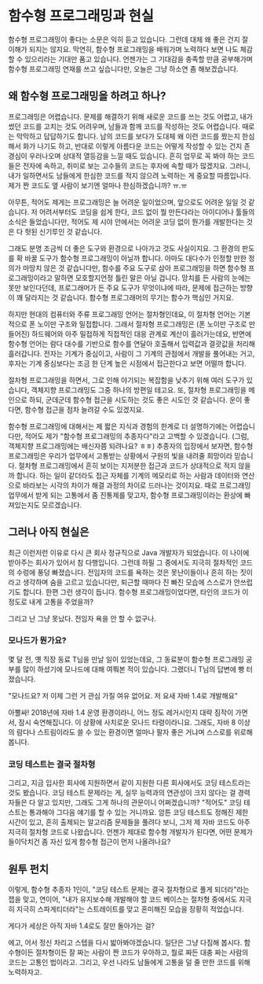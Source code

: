 # 함수형 프로그래밍과 현실

함수형 프로그래밍이 좋다는 소문은 익히 듣고 있습니다. 그런데 대체 왜 좋은 건지 잘 이해가 되지는 않지요. 막연히, 함수형 프로그래밍을 배워가며 노력하다 보면 나도 체감할 수 있으리라는 기대만 품고 있습니다. 언젠가는 그 기대감을 충족할 만큼  공부해가며 함수형 프로그래밍 연재를 쓰고 싶습니다만, 오늘은 그냥 하소연 좀 해보겠습니다.

## 왜 함수형 프로그래밍을 하려고 하나?

프로그래밍은 어렵습니다. 문제를 해결하기 위해 새로운 코드를 쓰는 것도 어렵고, 내가 썼던 코드를 고치는 것도 어려우며, 남들과 함께 코드를 작성하는 것도 어렵습니다. 때로는 막막하고 답답하기도 합니다. 남의 코드를 보다가 도대체 왜 이런 코드를 짰는지 한심해서 화가 나기도 하고, 반대로 이렇게 아름다운 코드는 어떻게 작성할 수 있는 건지 존경심이 우러나오며 상대적 열등감을 느낄 때도 있습니다. 흔히 업무로 꼭 봐야 하는 코드들은 전자에 속하고, 취미로 보는 고수들의 코드는 후자에 속할 때가 많겠지요. 그러니, 내가 일하면서도 남들에게 한심한 코드를 적지 않으려 노력하는 게 중요할 따름입니다. 제가 짠 코드도 옆 사람이 보기엔 얼마나 한심하겠습니까? ㅠ.ㅠ

아무튼, 적어도 제게는 프로그래밍은 늘 어려운 일이었으며, 앞으로도 어려운 일일 것 같습니다. 저 어려서부터도 코딩을 쉽게 한다, 코드 없이 뭘 만든다라는 아이디어나 툴들의 소식은 들었습니다만, 적어도 제 시야 안에서는 어려운 코딩 없이 뭔가를 개발한다는 것은 다 헛된 신기루인 것 같습니다.

그래도 분명 조금씩 더 좋은 도구와 환경으로 나아가고 것도 사실이지요. 그 환경의 판도를 확 바꿀 도구가 함수형 프로그래밍이 아닐까 합니다. 아마도 대다수가 인정할 만한 정의가 마땅치 않은 것 같습니다만, 함수를 주요 도구로 삼아 프로그래밍을 하면 함수형 프로그래밍이라고 말하면 모호할지언정 틀린 말은 아닐 겁니다. 망치를 든 사람의 눈에는 못만 보인다던데, 프로그래머가 든 주요 도구가 무엇이냐에 따라, 문제에 접근하는 방향이 꽤 달라지는 것 같습니다. 함수형 프로그래머의 무기는 함수가 핵심인 거지요.

하지만 현대의 컴퓨터와 주류 프로그래밍 언어는 절차형인데요, 이 절차형 언어는 기본적으로 폰 노이만 구조와 밀접합니다. 그래서 절차형 프로그래밍은 (폰 노이만 구조로 만들어진) 하드웨어와 아주 밀접하게 직접적인 대응 관계로 계산이 흘러가는데요, 반면에 함수형 언어는 람다 대수를 기반으로 함수를 연달아 호출해서 입력값과 결괏값을 처리해 흘러갑니다. 전자는 기계가 중심이고, 사람이 그 기계의 관점에서 개발을 풀어내는 거고, 후자는 기계 중심보다는  조금 한 단계 높은 시점에서 접근한다고 보면 어떨까 합니다.

절차형 프로그래밍을 하면서, 그로 인해 야기되는 복잡함을 낮추기 위해 여러 도구가 있습니다, 객체지향 프로그래밍도 그중 하나의 방편일 테고요. 또, 절차형 프로그래밍을 메인으로 하되, 군데군데 함수형 접근을 시도하는 것도 좋은 시도인 것 같습니다. 운이 좋다면, 함수형 접근을 점차 늘려갈 수도 있겠지요.

함수형 프로그래밍에 대해서는 제 짧은 지식과 경험의 한계로 더 설명하기에는 어렵습니다만, 적어도 제가 "함수형 프로그래밍의 추종자다"라고 고백할 수 있겠습니다. (그럼, 객체지향 프로그래밍에는 배신자쯤 되려나요? ㅎㅎ) 추종자의 입장에서 보자면, 함수형 프로그래밍은 우리가 업무에서 고통받는 상황에서 구원의 빛을 내려줄 희망이라 믿습니다. 절차형 프로그래밍에서 흔히 보이는 지저분한 접근과 코드가 상대적으로 적지 않을까 합니다. 하는 일이 같더라도 접근 자체를 기계의 메모리로 하는 사람과 데이터와 연산으로 바라보는 시각의 차이가 해결 과정의 차이로 드러나는 것이지요. 때로 프로그래밍 업무에서 받게 되는 고통에서 좀 진통제를 맞고자, 함수형 프로그래밍이라는 환상에 빠져있는지도 모르겠습니다.

## 그러나 아직 현실은

최근 이런저런 이유로 다시 큰 회사 정규직으로 Java 개발자가 되었습니다. 이 나이에 받아주는 회사가 있어서 참 다행입니다. 그런데 하필 그 중에서도 지극히 절차적인 코드의 수렁에 풍덩 빠졌습니다. 전임자의 코드를 욕하는 것은 못난이들이나 흔히 하는 짓이라고 생각하며 숨을 고르고 있습니다만, 퇴근할 때마다 진 빠진 모습에 스스로가 안쓰럽기도 합니다. 한편 그런 생각이 듭니다. 함수형 프로그래밍이었다면, 타인의 코드가 이 정도로 내게 고통을 주었을까?

그리고 난 그냥 못났다. 전임자 욕을 안 할 수 없구나.

### 모나드가 뭔가요?

몇 달 전, 옛 직장 동료 T님을 만날 일이 있었는데요, 그 동료분이 함수형 프로그래밍 공부를 많이 하셨기에 모나드에 대해 여쭤본 적이 있습니다. 그랬더니 T님의 답변에 빵 터졌습니다.

"모나드요? 저 이제 그런 거 관심 가질 여유 없어요. 저 요새 자바 1.4로 개발해요"

아뿔싸! 2018년에 자바 1.4 운영 환경이라니, 어느 정도 레거시인지 대략 짐작이 가면서, 잠시 숙연해집니다. 이 상황에 사치로운 모나드 타령이라니요. 그래도, 자바 8 이상의 람다나 스트림이라도 쓸 수 있는 환경이면 얼마나 팔자 좋은 거냐며 스스로를 위로해 봅니다.

### 코딩 테스트는 결국 절차형

그리고, 지금 입사한 회사에 지원하면서 같이 지원한 다른 회사에서도 코딩 테스트라는 것도 봤습니다. 코딩 테스트 문제라는 게, 실무 능력과의 연관성이 크지 않다는 걸 경력자들은 다 알고 있지만, 그래도 그게 하나의 관문이니 어쩌겠습니까? "적어도" 코딩 테스트는 통과해야 그다음 얘기를 할 수 있는 거니까요. 암튼 코딩 테스트도 정해진 제한 시간이 있고, 흔히 출제되는 알고리즘 문제들을 풀려다 보니, 그저 제 자바 코드도 아주 지극히 절차형 코드로 나왔습니다. 언젠가 제대로 함수형 개발자가 된다면, 어떤 문제가 들이닥치건 좀 자신 있게 함수형 접근이 먼저 나올려나요?

## 원투 펀치

이렇게, 함수형 추종자 1인이, "코딩 테스트 문제는 결국 절차형으로 풀게 되더라"라는 잽을 맞고, 연이어, "내가 유지보수해 개발해야 할 코드 베이스는 절차형 중에서도 지극히 지극히 스파게티더라"는 스트레이트를 맞고 혼미해진 모습을 장황히 적었습니다.

게다가 세상은 아직 자바 1.4로도 잘만 돌아가는 걸?

에고, 어서 정신 차리고 스텝을 다시 밟아봐야겠습니다. 일단은 그냥 다짐해 봅시다. 함수형이든 절차형이든 잘 짜는 사람이 짠 코드가 우아하고, 뭘로 짜든 대충 짜는 사람의 코드는 고통인 법이라고. 그리고, 우선 나라도 남들에게 고통을 덜 줄 만한 코드를 위해 노력하자고.
